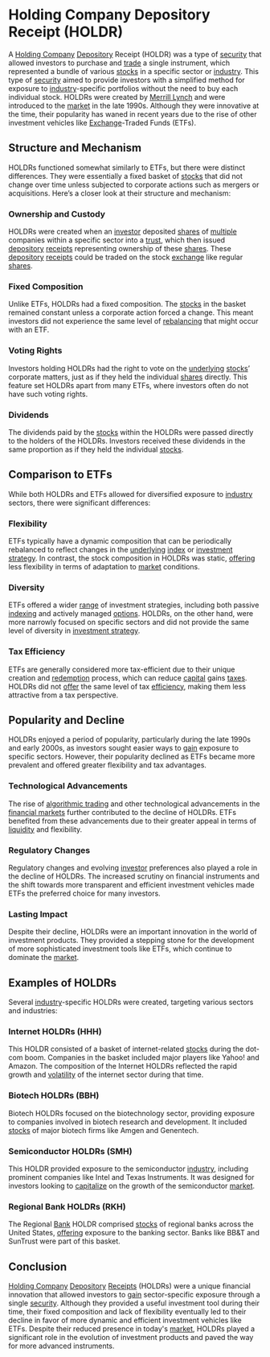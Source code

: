 # Holding Company Depository Receipt (HOLDR)

A [Holding Company](../h/holding_company.md) [Depository](../d/depository.md) Receipt (HOLDR) was a type of [security](../s/security.md) that allowed investors to purchase and [trade](../t/trade.md) a single instrument, which represented a bundle of various [stocks](../s/stock.md) in a specific sector or [industry](../i/industry.md). This type of [security](../s/security.md) aimed to provide investors with a simplified method for exposure to [industry](../i/industry.md)-specific portfolios without the need to buy each individual stock. HOLDRs were created by [Merrill Lynch](../m/merrill_lynch.md) and were introduced to the [market](../m/market.md) in the late 1990s. Although they were innovative at the time, their popularity has waned in recent years due to the rise of other investment vehicles like [Exchange](../e/exchange.md)-Traded Funds (ETFs).

## Structure and Mechanism

HOLDRs functioned somewhat similarly to ETFs, but there were distinct differences. They were essentially a fixed basket of [stocks](../s/stock.md) that did not change over time unless subjected to corporate actions such as mergers or acquisitions. Here’s a closer look at their structure and mechanism:

### Ownership and Custody

HOLDRs were created when an [investor](../i/investor.md) deposited [shares](../s/shares.md) of [multiple](../m/multiple.md) companies within a specific sector into a [trust](../t/trust.md), which then issued [depository](../d/depository.md) [receipts](../r/receipt.md) representing ownership of these [shares](../s/shares.md). These [depository](../d/depository.md) [receipts](../r/receipt.md) could be traded on the stock [exchange](../e/exchange.md) like regular [shares](../s/shares.md).

### Fixed Composition

Unlike ETFs, HOLDRs had a fixed composition. The [stocks](../s/stock.md) in the basket remained constant unless a corporate action forced a change. This meant investors did not experience the same level of [rebalancing](../r/rebalancing.md) that might occur with an ETF.

### Voting Rights

Investors holding HOLDRs had the right to vote on the [underlying](../u/underlying.md) [stocks](../s/stock.md)’ corporate matters, just as if they held the individual [shares](../s/shares.md) directly. This feature set HOLDRs apart from many ETFs, where investors often do not have such voting rights.

### Dividends

The dividends paid by the [stocks](../s/stock.md) within the HOLDRs were passed directly to the holders of the HOLDRs. Investors received these dividends in the same proportion as if they held the individual [stocks](../s/stock.md).

## Comparison to ETFs

While both HOLDRs and ETFs allowed for diversified exposure to [industry](../i/industry.md) sectors, there were significant differences:

### Flexibility

ETFs typically have a dynamic composition that can be periodically rebalanced to reflect changes in the [underlying](../u/underlying.md) [index](../i/index_instrument.md) or [investment strategy](../i/investment_strategy.md). In contrast, the stock composition in HOLDRs was static, [offering](../o/offering.md) less flexibility in terms of adaptation to [market](../m/market.md) conditions.

### Diversity

ETFs offered a wider [range](../r/range.md) of investment strategies, including both passive [indexing](../i/indexing.md) and actively managed [options](../o/options.md). HOLDRs, on the other hand, were more narrowly focused on specific sectors and did not provide the same level of diversity in [investment strategy](../i/investment_strategy.md).

### Tax Efficiency

ETFs are generally considered more tax-efficient due to their unique creation and [redemption](../r/redemption.md) process, which can reduce [capital](../c/capital.md) gains [taxes](../t/taxes.md). HOLDRs did not [offer](../o/offer.md) the same level of tax [efficiency](../e/efficiency.md), making them less attractive from a tax perspective.

## Popularity and Decline

HOLDRs enjoyed a period of popularity, particularly during the late 1990s and early 2000s, as investors sought easier ways to [gain](../g/gain.md) exposure to specific sectors. However, their popularity declined as ETFs became more prevalent and offered greater flexibility and tax advantages.

### Technological Advancements

The rise of [algorithmic trading](../a/accountability.md) and other technological advancements in the [financial markets](../f/financial_market.md) further contributed to the decline of HOLDRs. ETFs benefited from these advancements due to their greater appeal in terms of [liquidity](../l/liquidity.md) and flexibility.

### Regulatory Changes

Regulatory changes and evolving [investor](../i/investor.md) preferences also played a role in the decline of HOLDRs. The increased scrutiny on financial instruments and the shift towards more transparent and efficient investment vehicles made ETFs the preferred choice for many investors.

### Lasting Impact

Despite their decline, HOLDRs were an important innovation in the world of investment products. They provided a stepping stone for the development of more sophisticated investment tools like ETFs, which continue to dominate the [market](../m/market.md).

## Examples of HOLDRs

Several [industry](../i/industry.md)-specific HOLDRs were created, targeting various sectors and industries:

### Internet HOLDRs (HHH)

This HOLDR consisted of a basket of internet-related [stocks](../s/stock.md) during the dot-com boom. Companies in the basket included major players like Yahoo! and Amazon. The composition of the Internet HOLDRs reflected the rapid growth and [volatility](../v/volatility.md) of the internet sector during that time.

### Biotech HOLDRs (BBH)

Biotech HOLDRs focused on the biotechnology sector, providing exposure to companies involved in biotech research and development. It included [stocks](../s/stock.md) of major biotech firms like Amgen and Genentech.

### Semiconductor HOLDRs (SMH)

This HOLDR provided exposure to the semiconductor [industry](../i/industry.md), including prominent companies like Intel and Texas Instruments. It was designed for investors looking to [capitalize](../c/capitalize.md) on the growth of the semiconductor [market](../m/market.md).

### Regional Bank HOLDRs (RKH)

The Regional [Bank](../b/bank.md) HOLDR comprised [stocks](../s/stock.md) of regional banks across the United States, [offering](../o/offering.md) exposure to the banking sector. Banks like BB&T and SunTrust were part of this basket.

## Conclusion

[Holding Company](../h/holding_company.md) [Depository](../d/depository.md) [Receipts](../r/receipt.md) (HOLDRs) were a unique financial innovation that allowed investors to [gain](../g/gain.md) sector-specific exposure through a single [security](../s/security.md). Although they provided a useful investment tool during their time, their fixed composition and lack of flexibility eventually led to their decline in favor of more dynamic and efficient investment vehicles like ETFs. Despite their reduced presence in today's [market](../m/market.md), HOLDRs played a significant role in the evolution of investment products and paved the way for more advanced instruments.